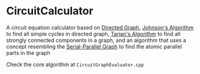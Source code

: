 # CircuitCalculator
A circuit equation calculator based on [Directed Graph](https://en.wikipedia.org/wiki/Directed_graph), [Johnson's Algorithm](https://www.cs.tufts.edu/comp/150GA/homeworks/hw1/Johnson%2075.PDF) to find all simple cycles in directed graph, [Tarjan's Algorithm](https://en.wikipedia.org/wiki/Tarjan%27s_strongly_connected_components_algorithm) to find all strongly connected components in a graph, and an algorithm that uses a concept resembling the [Serial-Parallel Graph](https://en.wikipedia.org/wiki/Series%E2%80%93parallel_graph) to find the atomic parallel parts in the graph

Check the core algorithm at `CircuitGraphEvaluator.cpp`